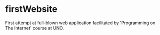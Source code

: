 # firstWebsite
First attempt at full-blown web application facilitated by 'Programming on The Internet' course at UNO.
